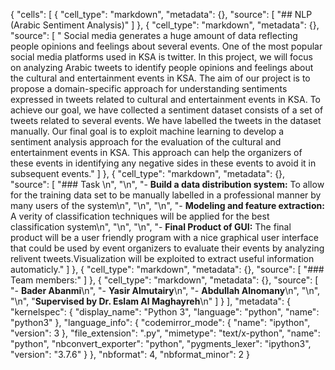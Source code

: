 {
 "cells": [
  {
   "cell_type": "markdown",
   "metadata": {},
   "source": [
    "## NLP (Arabic Sentiment Analysis)"
   ]
  },
  {
   "cell_type": "markdown",
   "metadata": {},
   "source": [
    "    Social media generates a huge amount of data reflecting people opinions and feelings about several events. One of the most popular social media platforms used in KSA is twitter. In this project, we will focus on analyzing Arabic tweets to identify people opinions and feelings about the cultural and entertainment events in KSA. The aim of our project is to propose a domain-specific approach for understanding sentiments expressed in tweets related to cultural and entertainment events in KSA. To achieve our goal, we have collected a sentiment dataset consists of a set of tweets related to several events. We have labelled the tweets in the dataset manually. Our final goal is to exploit machine learning to develop a sentiment analysis approach for the evaluation of the cultural and entertainment events in KSA. This approach can help the organizers of these events in identifying any negative sides in these events to avoid it in subsequent events."
   ]
  },
  {
   "cell_type": "markdown",
   "metadata": {},
   "source": [
    "### Task \n",
    "\n",
    "- **Build a data distribution system:** To allow for the training data set to be manually labelled in a professional manner by many users of the system\n",
    "\n",
    "\n",
    "- **Modeling and feature extraction:** A verity of classification techniques will be applied for the best classification system\n",
    "\n",
    "\n",
    "- **Final Product of GUI:** The final product will be a user friendly program with a nice graphical user interface that could be used by event organizers to evaluate their events by analyzing relivent tweets.Visualization will be exploited to extract useful information automaticly."
   ]
  },
  {
   "cell_type": "markdown",
   "metadata": {},
   "source": [
    "### Team members:"
   ]
  },
  {
   "cell_type": "markdown",
   "metadata": {},
   "source": [
    "- **Bader Abanmi**\n",
    "- **Yasir Almutairy**\n",
    "- **Abdullah Alnomany**\n",
    "\n",
    "\n",
    "**Supervised by Dr. Eslam Al Maghayreh**\n"
   ]
  }
 ],
 "metadata": {
  "kernelspec": {
   "display_name": "Python 3",
   "language": "python",
   "name": "python3"
  },
  "language_info": {
   "codemirror_mode": {
    "name": "ipython",
    "version": 3
   },
   "file_extension": ".py",
   "mimetype": "text/x-python",
   "name": "python",
   "nbconvert_exporter": "python",
   "pygments_lexer": "ipython3",
   "version": "3.7.6"
  }
 },
 "nbformat": 4,
 "nbformat_minor": 2
}
